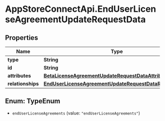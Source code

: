 # AppStoreConnectApi.EndUserLicenseAgreementUpdateRequestData

## Properties

Name | Type | Description | Notes
------------ | ------------- | ------------- | -------------
**type** | **String** |  | 
**id** | **String** |  | 
**attributes** | [**BetaLicenseAgreementUpdateRequestDataAttributes**](BetaLicenseAgreementUpdateRequestDataAttributes.md) |  | [optional] 
**relationships** | [**EndUserLicenseAgreementUpdateRequestDataRelationships**](EndUserLicenseAgreementUpdateRequestDataRelationships.md) |  | [optional] 



## Enum: TypeEnum


* `endUserLicenseAgreements` (value: `"endUserLicenseAgreements"`)




